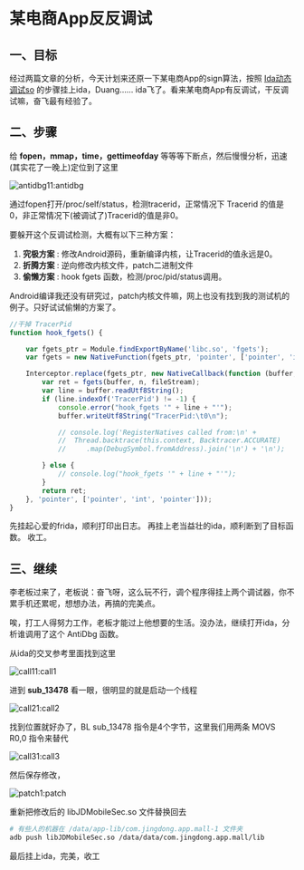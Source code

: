 # 某电商App反反调试

## 一、目标

经过两篇文章的分析，今天计划来还原一下某电商App的sign算法，按照 [Ida动态调试so](http://91fans.com.cn/post/idadbg/) 的步骤挂上ida，Duang…… ida飞了。看来某电商App有反调试，干反调试嘛，奋飞最有经验了。

## 二、步骤

给 **fopen，mmap，time，gettimeofday** 等等等下断点，然后慢慢分析，迅速(其实花了一晚上)定位到了这里

![antidbg1](images/antidbg1.png)1:antidbg

通过fopen打开/proc/self/status，检测tracerid，正常情况下 Tracerid 的值是0，非正常情况下(被调试了)Tracerid的值是非0。

要躲开这个反调试检测，大概有以下三种方案：

1. **究极方案** : 修改Android源码，重新编译内核，让Tracerid的值永远是0。
2. **折腾方案** : 逆向修改内核文件，patch二进制文件
3. **偷懒方案** : hook fgets 函数，检测/proc/pid/status调用。

Android编译我还没有研究过，patch内核文件嘛，网上也没有找到我的测试机的例子。只好试试偷懒的方案了。

```js
//干掉 TracerPid
function hook_fgets() {

    var fgets_ptr = Module.findExportByName('libc.so', 'fgets');
    var fgets = new NativeFunction(fgets_ptr, 'pointer', ['pointer', 'int', 'pointer']);

    Interceptor.replace(fgets_ptr, new NativeCallback(function (buffer, n, fileStream) {
        var ret = fgets(buffer, n, fileStream);
        var line = buffer.readUtf8String();
        if (line.indexOf('TracerPid') != -1) {
            console.error("hook_fgets '" + line + "'");
            buffer.writeUtf8String("TracerPid:\t0\n");

			// console.log('RegisterNatives called from:\n' +
			// 	Thread.backtrace(this.context, Backtracer.ACCURATE)
		    //     .map(DebugSymbol.fromAddress).join('\n') + '\n');

        } else {
            // console.log("hook_fgets '" + line + "'");
        }
        return ret;
    }, 'pointer', ['pointer', 'int', 'pointer']));
}
```

先挂起心爱的frida，顺利打印出日志。 再挂上老当益壮的ida，顺利断到了目标函数。 收工。

## 三、继续

李老板过来了，老板说：奋飞呀，这么玩不行，调个程序得挂上两个调试器，你不累手机还累呢，想想办法，再搞的完美点。

唉，打工人得努力工作，老板才能过上他想要的生活。没办法，继续打开ida，分析谁调用了这个 AntiDbg 函数。

从ida的交叉参考里面找到这里

![call1](images/call1.png)1:call1

进到 **sub_13478** 看一眼，很明显的就是启动一个线程

![call2](images/call2.png)1:call2

找到位置就好办了，BL sub_13478 指令是4个字节，这里我们用两条 MOVS R0,0 指令来替代

![call3](images/call3.png)1:call3

然后保存修改，

![patch](images/patch.png)1:patch

重新把修改后的 libJDMobileSec.so 文件替换回去

```bash
# 有些人的机器在 /data/app-lib/com.jingdong.app.mall-1 文件夹
adb push libJDMobileSec.so /data/data/com.jingdong.app.mall/lib
```

最后挂上ida，完美，收工